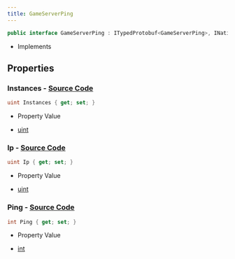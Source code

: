```yaml
---
title: GameServerPing
---
```


```csharp
public interface GameServerPing : ITypedProtobuf<GameServerPing>, INativeHandle
```

- Implements

## Properties

### **Instances** - [Source Code](https://github.com/swiftly-solution/swiftlys2/blob/main/managed/src/SwiftlyS2.Generated/Protobufs/Interfaces/GameServerPing.cs#L19)

```csharp
uint Instances { get; set; }
```

- Property Value

- [uint](https://learn.microsoft.com/dotnet/api/system.uint32)

### **Ip** - [Source Code](https://github.com/swiftly-solution/swiftlys2/blob/main/managed/src/SwiftlyS2.Generated/Protobufs/Interfaces/GameServerPing.cs#L16)

```csharp
uint Ip { get; set; }
```

- Property Value

- [uint](https://learn.microsoft.com/dotnet/api/system.uint32)

### **Ping** - [Source Code](https://github.com/swiftly-solution/swiftlys2/blob/main/managed/src/SwiftlyS2.Generated/Protobufs/Interfaces/GameServerPing.cs#L13)

```csharp
int Ping { get; set; }
```

- Property Value

- [int](https://learn.microsoft.com/dotnet/api/system.int32)

